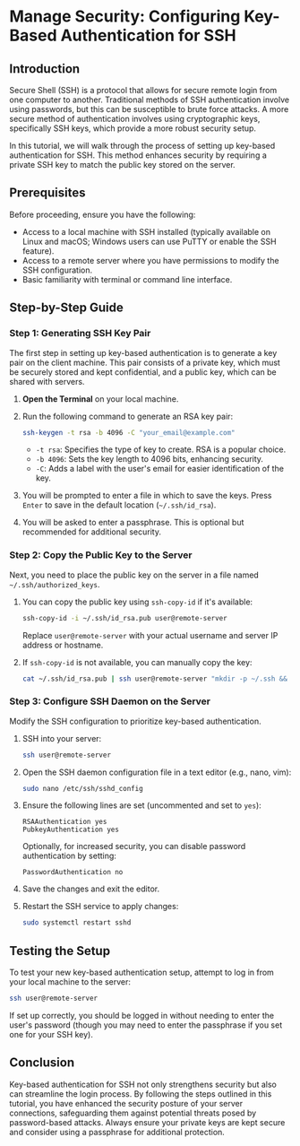 # Manage Security: Configuring Key-Based Authentication for SSH

## Introduction

Secure Shell (SSH) is a protocol that allows for secure remote login from one computer to another. Traditional methods of SSH authentication involve using passwords, but this can be susceptible to brute force attacks. A more secure method of authentication involves using cryptographic keys, specifically SSH keys, which provide a more robust security setup.

In this tutorial, we will walk through the process of setting up key-based authentication for SSH. This method enhances security by requiring a private SSH key to match the public key stored on the server.

## Prerequisites

Before proceeding, ensure you have the following:

- Access to a local machine with SSH installed (typically available on Linux and macOS; Windows users can use PuTTY or enable the SSH feature).
- Access to a remote server where you have permissions to modify the SSH configuration.
- Basic familiarity with terminal or command line interface.

## Step-by-Step Guide

### Step 1: Generating SSH Key Pair

The first step in setting up key-based authentication is to generate a key pair on the client machine. This pair consists of a private key, which must be securely stored and kept confidential, and a public key, which can be shared with servers.

1. **Open the Terminal** on your local machine.
2. Run the following command to generate an RSA key pair:

   ```bash
   ssh-keygen -t rsa -b 4096 -C "your_email@example.com"
   ```

   - `-t rsa`: Specifies the type of key to create. RSA is a popular choice.
   - `-b 4096`: Sets the key length to 4096 bits, enhancing security.
   - `-C`: Adds a label with the user's email for easier identification of the key.

3. You will be prompted to enter a file in which to save the keys. Press `Enter` to save in the default location (`~/.ssh/id_rsa`).
4. You will be asked to enter a passphrase. This is optional but recommended for additional security.

### Step 2: Copy the Public Key to the Server

Next, you need to place the public key on the server in a file named `~/.ssh/authorized_keys`.

1. You can copy the public key using `ssh-copy-id` if it's available:
   
   ```bash
   ssh-copy-id -i ~/.ssh/id_rsa.pub user@remote-server
   ```

   Replace `user@remote-server` with your actual username and server IP address or hostname.

2. If `ssh-copy-id` is not available, you can manually copy the key:
   
   ```bash
   cat ~/.ssh/id_rsa.pub | ssh user@remote-server "mkdir -p ~/.ssh && cat >> ~/.ssh/authorized_keys"
   ```

### Step 3: Configure SSH Daemon on the Server

Modify the SSH configuration to prioritize key-based authentication.

1. SSH into your server:
   
   ```bash
   ssh user@remote-server
   ```

2. Open the SSH daemon configuration file in a text editor (e.g., nano, vim):

   ```bash
   sudo nano /etc/ssh/sshd_config
   ```

3. Ensure the following lines are set (uncommented and set to `yes`):

   ```plaintext
   RSAAuthentication yes
   PubkeyAuthentication yes
   ```

   Optionally, for increased security, you can disable password authentication by setting:

   ```plaintext
   PasswordAuthentication no
   ```

4. Save the changes and exit the editor.
5. Restart the SSH service to apply changes:

   ```bash
   sudo systemctl restart sshd
   ```

## Testing the Setup

To test your new key-based authentication setup, attempt to log in from your local machine to the server:

```bash
ssh user@remote-server
```

If set up correctly, you should be logged in without needing to enter the user's password (though you may need to enter the passphrase if you set one for your SSH key).

## Conclusion

Key-based authentication for SSH not only strengthens security but also can streamline the login process. By following the steps outlined in this tutorial, you have enhanced the security posture of your server connections, safeguarding them against potential threats posed by password-based attacks. Always ensure your private keys are kept secure and consider using a passphrase for additional protection.